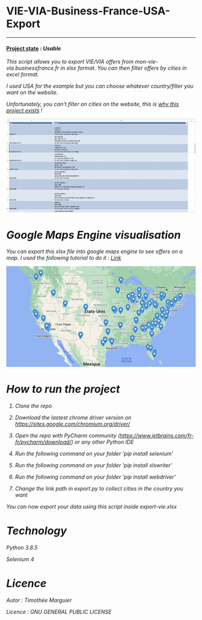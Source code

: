 # VIE-VIA-Business-France-USA-Export
***
#### <u>Project state</u> : <i>Usable<i>
This script allows you to export VIE/VIA offers from mon-vie-via.businessfrance.fr in xlsx format.
You can then filter offers by cities in excel format.

I used USA for the example but you can choose whatever country/filter you want on the website.

Unfortunately, you can't filter on cities on the website, this is <u>why this project exists</u> !


![Image text](export.png)

# Google Maps Engine visualisation

You can export this xlsx file into google maps engine to see offers on a map.
I used the following tutorial to do it : <a href="https://jemeformeaunumerique.fr/2013/12/01/tutoriel-creer-une-carte-google-map-a-partir-dune-liste-dadresses/#:~:text=Importer%20le%20fichier%20Excel%20contenant%20les%20points%20adresses&text=Pour%20cela%2C%20cliquez%20sur%20le,d'une%20autre%20carte%20existante.">Link</a>

![Image text](google-engine.png)

# How to run the project 

1) Clone the repo
2) Download the lastest chrome driver version on https://sites.google.com/chromium.org/driver/
3) Open the repo with PyCharm community (https://www.jetbrains.com/fr-fr/pycharm/download/) or any other Python IDE
4) Run the following command on your folder 'pip install selenium'
5) Run the following command on your folder 'pip install xlswriter'
6) Run the following command on your folder 'pip install webdriver'

7) Change the link path in export.py to collect cities in the country you want


   
You can now export your data using this script inside export-vie.xlsx 

# Technology 
Python 3.8.5

Selenium 4

# Licence 

Autor : Timothée Marguier 

Licence : GNU GENERAL PUBLIC LICENSE
